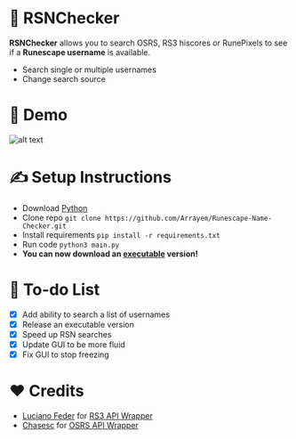 # 🔎 RSNChecker
<strong>RSNChecker</strong> allows you to search OSRS, RS3 hiscores or RunePixels to see if a <strong>Runescape username</strong> is available. 
+ Search single or multiple usernames
+ Change search source

# 🧭 Demo
![alt text](https://github.com/Arrayem/Runescape-Name-Checker/blob/main/images/gif.gif) 

# ✍️ Setup Instructions
+ Download [Python](https://www.python.org/)
+ Clone repo `git clone https://github.com/Arrayem/Runescape-Name-Checker.git`
+ Install requirements `pip install -r requirements.txt`
+ Run code `python3 main.py` <br />
+ **You can now download an [executable](https://github.com/Arrayem/RSNChecker/releases/download/Latest/RSNChecker.exe) version!**

# 📖 To-do List
- [x] Add ability to search a list of usernames
- [x] Release an executable version
- [x] Speed up RSN searches
- [x] Update GUI to be more fluid
- [x] Fix GUI to stop freezing

# ❤️ Credits
+ [Luciano Feder](https://github.com/lucianofeder) for [RS3 API Wrapper](https://github.com/lucianofeder/runescape3-api-wrapper)
+ [Chasesc](https://github.com/Chasesc) for [OSRS API Wrapper](https://github.com/Chasesc/OSRS-API-Wrapper)


